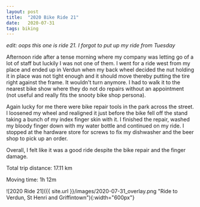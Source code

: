 ```yaml
---
layout: post
title:  "2020 Bike Ride 21"
date:   2020-07-31
tags: biking
---
```


_edit: oops this one is ride 21. I forgot to put up my ride from Tuesday_

Afternoon ride after a tense morning where my company was letting go of a lot of staff but luckily I was not one of them. I went for a ride west from my place and ended up in Verdun when my back wheel decided the nut holding it in place was not tight enough and it should move thereby putting the tire right against the frame. It wouldn't turn anymore. I had to walk it to the nearest bike show where they do not do repairs without an appointment (not useful and really fits the snooty bike shop persona). 

Again lucky for me there were bike repair tools in the park across the street. I loosened my wheel and realigned it just before the bike fell off the stand taking a bunch of my index finger skin with it. I finished the repair, washed my bloody finger down with my water bottle and continued on my ride. I stopped at the hardware store for screws to fix my dishwasher and the beer shop to pick up an order.

Overall, I felt like it was a good ride despite the bike repair and the finger damage.

Total trip distance: 17.11 km

Moving time: 1h 12m

![2020 Ride 21]({{ site.url }}/images/2020-07-31_overlay.png "Ride to Verdun, St Henri and Griffintown"){:width="600px"}
